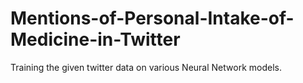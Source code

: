 # Mentions-of-Personal-Intake-of-Medicine-in-Twitter
Training the given twitter data on various Neural Network models.
